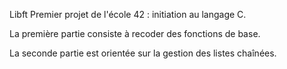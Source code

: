 Libft
Premier projet de l'école 42 : initiation au langage C.

La première partie consiste à recoder des fonctions de base.

La seconde partie est orientée sur la gestion des listes chaînées.
